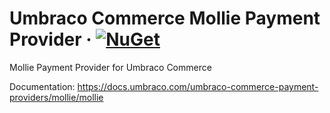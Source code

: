 # Umbraco Commerce Mollie Payment Provider &middot; [![NuGet](https://img.shields.io/nuget/v/Umbraco.Commerce.PaymentProviders.Mollie.svg?style=modern&label=nuget)](https://www.nuget.org/packages/Umbraco.Commerce.PaymentProviders.Mollie/) 

Mollie Payment Provider for Umbraco Commerce

Documentation: https://docs.umbraco.com/umbraco-commerce-payment-providers/mollie/mollie
